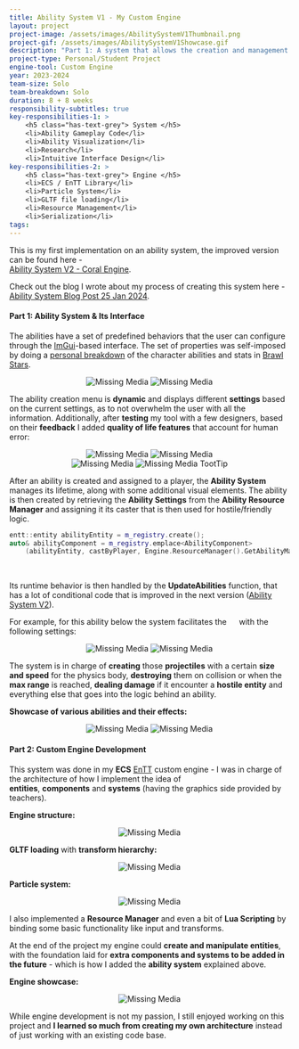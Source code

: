```yaml
---
title: Ability System V1 - My Custom Engine
layout: project
project-image: /assets/images/AbilitySystemV1Thumbnail.png
project-gif: /assets/images/AbilitySystemV1Showcase.gif
description: "Part 1: A system that allows the creation and management of abilities with configurable predefined behavior via dynamic ImGui menus. <br> Part 2: Custom engine development."
project-type: Personal/Student Project
engine-tool: Custom Engine
year: 2023-2024
team-size: Solo
team-breakdown: Solo
duration: 8 + 8 weeks
responsibility-subtitles: true
key-responsibilities-1: >
    <h5 class="has-text-grey"> System </h5>
    <li>Ability Gameplay Code</li>
    <li>Ability Visualization</li>
    <li>Research</li>
    <li>Intuitive Interface Design</li>
key-responsibilities-2: >
    <h5 class="has-text-grey"> Engine </h5>
    <li>ECS / EnTT Library</li>
    <li>Particle System</li>
    <li>GLTF file loading</li>
    <li>Resource Management</li>
    <li>Serialization</li>
tags:
---
```


This is my first implementation on an ability system, the improved version can be found here - 
<br><a href="{{ 'projects/2-AbilitySystemV2CoralEngine' | absolute_url }}">Ability System V2 - Coral Engine</a>.

Check out the blog I wrote about my process of creating this system here - 
<br><a href="{{ 'blog/ability-system-v1' | absolute_url }}"> Ability System Blog Post 25 Jan 2024</a>.

#### Part 1: Ability System & Its Interface

The abilities have a set of predefined behaviors that the user can configure through the <a href="https://github.com/ocornut/imgui" target="_blank">ImGui</a>-based interface. The set of properties was self-imposed by doing a <a href="/assets/a-s-v1-post/gifs/BrawlStarsAbilitiesPersonalBreakdown.gif" target="_blank">personal breakdown</a> of the character abilities and stats in <a href="https://supercell.com/en/games/brawlstars/" target="_blank">Brawl Stars</a>.

<p style="text-align: center;">
    <img src="/assets/a-s-v1-post/gifs/ability_creation_menu_small.gif" alt="Missing Media">
    <img src="/assets/a-s-v1-post/images/PlayerStatsWindow.png" alt="Missing Media">
</p>

The ability creation menu is **dynamic** and displays different **settings** based on the current settings, as to not overwhelm the user with all the information. Additionally, after **testing** my tool with a few designers, based on their **feedback** I added **quality of life features** that account for human error:

<p style="text-align: center;" class="is-centered">
    <img src="/assets/a-s-v1-post/images/warnings.png" alt="Missing Media">
    <img src="/assets/a-s-v1-post/images/errors.png" alt="Missing Media">
    <br>
    <img src="/assets/a-s-v1-post/images/ConfirmOverrideWindow.png" alt="Missing Media">
    <img src="/assets/a-s-v1-post/images/ToolTipExample.png" alt="Missing Media">
    TootTip
</p>

After an ability is created and assigned to a player, the **Ability System** manages its lifetime, along with some additional visual elements. The ability is then created by retrieving the **Ability Settings** from the **Ability Resource Manager** and assigning it its caster that is then used for hostile/friendly logic.

```c++
entt::entity abilityEntity = m_registry.create();
auto& abilityComponent = m_registry.emplace<AbilityComponent>
    (abilityEntity, castByPlayer, Engine.ResourceManager().GetAbilityManager().Get(abilityName).value());
```
<br>

Its runtime behavior is then handled by the **UpdateAbilities** function, that has a lot of conditional code that is improved in the next version (<a href="{{ 'projects/2-AbilitySystemV2CoralEngine' | absolute_url }}">Ability System V2</a>).

For example, for this ability below the system facilitates the **`  `** with the following settings:

<p style="text-align: center;">
    <img src="/assets/a-s-v1-post/images/AbilityCreationSettings3Projectiles.png" alt="Missing Media">
    <img src="/assets/a-s-v1-post/gifs/AbilitySystemV13Projectiles.gif" alt="Missing Media">
</p>

The system is in charge of **creating** those **projectiles** with a certain **size and speed** for the physics body, **destroying** them on collision or when the **max range** is reached, **dealing damage** if it encounter a **hostile entity** and everything else that goes into the logic behind an ability.

**Showcase of various abilities and their effects:**

<p style="text-align: center;">
    <img src="/assets/a-s-v1-post/gifs/ShowcaseOfVariousAbilitiesAndEffects.gif" alt="Missing Media">
    <img src="/assets/a-s-v1-post/images/VisualEffectsEditor.png" alt="Missing Media">
</p>

#### Part 2: Custom Engine Development

This system was done in my **ECS** <a href="https://github.com/skypjack/entt" target="_blank">EnTT</a> custom engine - I was in charge of the architecture of how I implement the idea of <br> **entities**, **components** and **systems** (having the graphics side provided by teachers).

**Engine structure:**

<p style="text-align: center;">
    <img src="/assets/a-s-v1-post/images/engine_hierarchy.png" alt="Missing Media">
</p>

**GLTF loading** with **transform hierarchy:**

<p style="text-align: center;">
    <img src="/assets/a-s-v1-post/gifs/hierarchy_showcase.gif" alt="Missing Media">
</p>

**Particle system:**

<p style="text-align: center;">
    <img src="/assets/a-s-v1-post/gifs/particle-system-full-costumization.gif" alt="Missing Media">
</p>

I also implemented a **Resource Manager** and even a bit of **Lua Scripting** by binding some basic functionality like input and transforms.

At the end of the project my engine could **create and manipulate entities**, with the foundation laid for **extra components and systems to be added in the future** - which is how I added the **ability system** explained above.

**Engine showcase:**

<p style="text-align: center;">
    <img src="/assets/a-s-v1-post/gifs/engine_final.gif" alt="Missing Media">
</p>

While engine development is not my passion, I still enjoyed working on this project and **I learned so much from creating my own architecture** instead of just working with an existing code base.